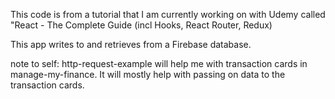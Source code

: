 This code is from a tutorial that I am currently working on with Udemy called "React - The Complete Guide (incl Hooks, React Router, Redux)

This app writes to and retrieves from a Firebase database.


note to self:  http-request-example will help me with transaction cards in manage-my-finance.  It will mostly help with passing on data to the transaction cards.

